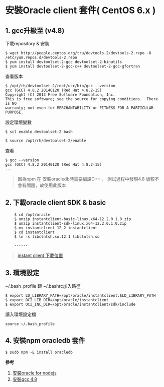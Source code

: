 # 安裝Oracle client 套件( CentOS 6.x )
## 1. gcc升級至 (v4.8)
下載repository & 安裝

	$ wget http://people.centos.org/tru/devtools-2/devtools-2.repo -O /etc/yum.repos.d/devtools-2.repo
	$ yum install devtoolset-2-gcc devtoolset-2-binutils
	$ yum install devtoolset-2-gcc-c++ devtoolset-2-gcc-gfortran

查看版本

	$ /opt/rh/devtoolset-2/root/usr/bin/gcc --version
	gcc (GCC) 4.8.2 20140120 (Red Hat 4.8.2-15)
	Copyright (C) 2013 Free Software Foundation, Inc.
	This is free software; see the source for copying conditions.  There is NO
	warranty; not even for MERCHANTABILITY or FITNESS FOR A PARTICULAR PURPOSE.

設定環境變數

	$ scl enable devtoolset-2 bash
	
	$ source /opt/rh/devtoolset-2/enable

查看

	$ gcc --version
	gcc (GCC) 4.8.2 20140120 (Red Hat 4.8.2-15)
	...

>因為npm 在 安裝oracledb時需要編譯C++ ， 測試過程中發現4.8 版較不會有問題，故使用此版本

## 2. 下載oracle client SDK & basic
		$ cd /opt/oracle
		$ unzip instantclient-basic-linux.x64-12.2.0.1.0.zip
		$ unzip instantclient-sdk-linux.x64-12.2.0.1.0.zip
		$ mv instantclient_12_2 instantclient
		$ cd instantclient
		$ ln -s libclntsh.so.12.1 libclntsh.so
		
		------
>[instant client 下載位置 ](http://www.oracle.com/technetwork/topics/linuxx86-64soft-092277.html)

## 3. 環境設定

~/.bash_profile 跟 ~/.bashrc加入路徑

	$ export LD_LIBRARY_PATH=/opt/oracle/instantclient:$LD_LIBRARY_PATH
	$ export OCI_LIB_DIR=/opt/oracle/instantclient
	$ export OCI_INC_DIR=/opt/oracle/instantclient/sdk/include

讀入環境設定檔

	source ~/.bash_profile

## 4. 安裝npm oracledb 套件 
	$ sudo npm -E install oracledb

**參考**

1. [安裝oracle for nodejs](https://github.com/oracle/node-oracledb/blob/master/INSTALL.md#instzip)
2. [安裝gcc 4.8](https://gist.github.com/stephenturner/e3bc5cfacc2dc67eca8b)


